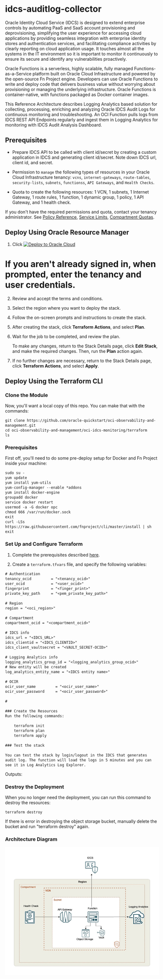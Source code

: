 # idcs-auditlog-collector
Oracle Identity Cloud Service (IDCS)  is designed to extend enterprise controls by automating PaaS and SaaS account provisioning and deprovisioning, simplifying the user experience for accessing cloud applications by providing seamless integration with enterprise identity stores and authentication services, and facilitating compliance activities by clearly reporting on cloud application usage. It touches almost all the systems in the IT environment so it is important to monitor it continuously to ensure its secure and identify any vulnerabilities proactively.

Oracle Functions is a serverless, highly scalable, fully managed Functions-as-a-Service platform built on Oracle Cloud Infrastructure and powered by the open-source Fn Project engine. Developers can use Oracle Functions to write and deploy code that delivers business value without worrying about provisioning or managing the underlying infrastructure. Oracle Functions is container-native, with functions packaged as Docker container images.

This Reference Architecture describes Logging Analytics based solution for collecting, processing, enriching and analyzing Oracle IDCS Audit Logs for continuous monitoring and troubleshooting. An OCI Function pulls logs from IDCS REST API Endpoints regularly and ingest them in Logging Analytics for monitoring with IDCS Audit Analysis Dashboard.

## Prerequisites

- Prepare IDCS API to be called with client id/secret by creating a custom application in IDCS and generating client id/secret. Note down IDCS url, client id, and secret.

- Permission to `manage` the following types of resources in your Oracle Cloud Infrastructure tenancy: `vcns`, `internet-gateways`, `route-tables`, `security-lists`, `subnets`, `functionss`, `API Gateways`, and `Health Checks`.

- Quota to create the following resources: 1 VCN, 1 subnets, 1 Internet Gateway, 1 route rules, 1 function, 1 dynamic group, 1 policy, 1 API Gateway, and 1 health check.

If you don't have the required permissions and quota, contact your tenancy administrator. See [Policy Reference](https://docs.cloud.oracle.com/en-us/iaas/Content/Identity/Reference/policyreference.htm), [Service Limits](https://docs.cloud.oracle.com/en-us/iaas/Content/General/Concepts/servicelimits.htm), [Compartment Quotas](https://docs.cloud.oracle.com/iaas/Content/General/Concepts/resourcequotas.htm).

## Deploy Using Oracle Resource Manager

1. Click [![Deploy to Oracle Cloud](https://oci-resourcemanager-plugin.plugins.oci.oraclecloud.com/latest/deploy-to-oracle-cloud.svg)](https://cloud.oracle.com/resourcemanager/stacks/create?region=home&zipUrl=https://github.com/oracle-quickstart/oci-observability-and-management/releases/oci-idcs-auditlog-monitoring-latest.zip)

#    If you aren't already signed in, when prompted, enter the tenancy and user credentials.

2. Review and accept the terms and conditions.

3. Select the region where you want to deploy the stack.

4. Follow the on-screen prompts and instructions to create the stack.

5. After creating the stack, click **Terraform Actions**, and select **Plan**.

6. Wait for the job to be completed, and review the plan.

    To make any changes, return to the Stack Details page, click **Edit Stack**, and make the required changes. Then, run the **Plan** action again.

7. If no further changes are necessary, return to the Stack Details page, click **Terraform Actions**, and select **Apply**.

## Deploy Using the Terraform CLI

### Clone the Module
Now, you'll want a local copy of this repo. You can make that with the commands:

    git clone https://github.com/oracle-quickstart/oci-observability-and-management.git
    cd oci-observability-and-management/oci-idcs-monitoring/terraform
    ls

### Prerequisites
First off, you'll need to do some pre-deploy setup for Docker and Fn Project inside your machine:

```
sudo su -
yum update
yum install yum-utils
yum-config-manager --enable *addons
yum install docker-engine
groupadd docker
service docker restart
usermod -a -G docker opc
chmod 666 /var/run/docker.sock
exit
curl -LSs https://raw.githubusercontent.com/fnproject/cli/master/install | sh
exit
```
  
### Set Up and Configure Terraform

1. Complete the prerequisites described [here](https://github.com/cloud-partners/oci-prerequisites).

2. Create a `terraform.tfvars` file, and specify the following variables:

```
# Authentication
tenancy_ocid         = "<tenancy_ocid>"
user_ocid            = "<user_ocid>"
fingerprint          = "<finger_print>"
private_key_path     = "<pem_private_key_path>"

# Region
region = "<oci_region>"

# Compartment
compartment_ocid = "<compartment_ocid>"

# IDCS info
idcs_url = "<IDCS_URL>"
idcs_clientid = "<IDCS_CLIENTID>"
idcs_client_vaultsecret = "<VAULT_SECRET-OCID>"

# Logging Analytics info
logging_analytics_group_id = "<logging_analytics_group_ocid>"
# New entity will be created 
log_analytics_entity_name = "<IDCS entity name>"

# OCIR
ocir_user_name         = "<ocir_user_name>"
ocir_user_password     = "<ocir_user_password>"

#

### Create the Resources
Run the following commands:

    terraform init
    terraform plan
    terraform apply

### Test the stack 

You can test the stack by login/logout in the IDCS that generates audit log. The function will load the logs in 5 minutes and you can see it in Log Analytics Log Explorer.

```
Outputs:


### Destroy the Deployment
When you no longer need the deployment, you can run this command to destroy the resources:

    terraform destroy

If there is error in destroying the object storage bucket, manually delete the bucket and run "terraform destroy" again.

### Architecture Diagram
![](./images/idcs-log-collector.jpeg)
